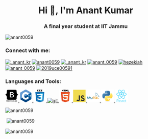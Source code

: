 <h1 align="center">Hi 👋, I'm Anant Kumar</h1>
<h3 align="center">A final year student at IIT Jammu</h3>

<p align="left"> <img src="https://komarev.com/ghpvc/?username=anant0059&label=Profile%20views&color=0e75b6&style=plastic" alt="anant0059" /> </p>

<h3 align="left">Connect with me:</h3>
<p align="left">
<a href="https://twitter.com/_anant_kr" target="blank"><img align="center" src="https://raw.githubusercontent.com/rahuldkjain/github-profile-readme-generator/master/src/images/icons/Social/twitter.svg" alt="_anant_kr" height="30" width="40" /></a>
<a href="https://linkedin.com/in/anant0059" target="blank"><img align="center" src="https://raw.githubusercontent.com/rahuldkjain/github-profile-readme-generator/master/src/images/icons/Social/linked-in-alt.svg" alt="anant0059" height="30" width="40" /></a>
<a href="https://instagram.com/_anant_kr" target="blank"><img align="center" src="https://raw.githubusercontent.com/rahuldkjain/github-profile-readme-generator/master/src/images/icons/Social/instagram.svg" alt="_anant_kr" height="30" width="40" /></a>
<a href="https://www.codechef.com/users/anant_0059" target="blank"><img align="center" src="https://cdn.jsdelivr.net/npm/simple-icons@3.1.0/icons/codechef.svg" alt="anant_0059" height="30" width="40" /></a>
<a href="https://codeforces.com/profile/hezekiah" target="blank"><img align="center" src="https://raw.githubusercontent.com/rahuldkjain/github-profile-readme-generator/master/src/images/icons/Social/codeforces.svg" alt="hezekiah" height="30" width="40" /></a>
<a href="https://www.leetcode.com/anant_0059" target="blank"><img align="center" src="https://raw.githubusercontent.com/rahuldkjain/github-profile-readme-generator/master/src/images/icons/Social/leet-code.svg" alt="anant_0059" height="30" width="40" /></a>
<a href="https://auth.geeksforgeeks.org/user/2019uce00591" target="blank"><img align="center" src="https://raw.githubusercontent.com/rahuldkjain/github-profile-readme-generator/master/src/images/icons/Social/geeks-for-geeks.svg" alt="2019uce00591" height="30" width="40" /></a>
</p>

<h3 align="left">Languages and Tools:</h3>
<p align="left"> <a href="https://getbootstrap.com" target="_blank" rel="noreferrer"> <img src="https://raw.githubusercontent.com/devicons/devicon/master/icons/bootstrap/bootstrap-plain-wordmark.svg" alt="bootstrap" width="40" height="40"/> </a> <a href="https://www.w3schools.com/cpp/" target="_blank" rel="noreferrer"> <img src="https://raw.githubusercontent.com/devicons/devicon/master/icons/cplusplus/cplusplus-original.svg" alt="cplusplus" width="40" height="40"/> </a> <a href="https://www.w3schools.com/css/" target="_blank" rel="noreferrer"> <img src="https://raw.githubusercontent.com/devicons/devicon/master/icons/css3/css3-original-wordmark.svg" alt="css3" width="40" height="40"/> </a> <a href="https://git-scm.com/" target="_blank" rel="noreferrer"> <img src="https://www.vectorlogo.zone/logos/git-scm/git-scm-icon.svg" alt="git" width="40" height="40"/> </a> <a href="https://www.w3.org/html/" target="_blank" rel="noreferrer"> <img src="https://raw.githubusercontent.com/devicons/devicon/master/icons/html5/html5-original-wordmark.svg" alt="html5" width="40" height="40"/> </a> <a href="https://developer.mozilla.org/en-US/docs/Web/JavaScript" target="_blank" rel="noreferrer"> <img src="https://raw.githubusercontent.com/devicons/devicon/master/icons/javascript/javascript-original.svg" alt="javascript" width="40" height="40"/> </a> <a href="https://www.mysql.com/" target="_blank" rel="noreferrer"> <img src="https://raw.githubusercontent.com/devicons/devicon/master/icons/mysql/mysql-original-wordmark.svg" alt="mysql" width="40" height="40"/> </a> <a href="https://www.python.org" target="_blank" rel="noreferrer"> <img src="https://raw.githubusercontent.com/devicons/devicon/master/icons/python/python-original.svg" alt="python" width="40" height="40"/> </a> <a href="https://reactjs.org/" target="_blank" rel="noreferrer"> <img src="https://raw.githubusercontent.com/devicons/devicon/master/icons/react/react-original-wordmark.svg" alt="react" width="40" height="40"/> </a> </p>

<p>&nbsp;<img align="left" src="https://github-readme-stats.vercel.app/api/top-langs?username=anant0059&show_icons=true&theme=dark&locale=en&layout=compact" alt="anant0059" /></p>

<p>&nbsp;<img align="center" src="https://github-readme-stats.vercel.app/api?username=anant0059&show_icons=true&theme=dark&locale=en" alt="anant0059" /></p>

<p><img align="center" src="https://github-readme-streak-stats.herokuapp.com/?user=anant0059&theme=dark" alt="anant0059" /></p>
